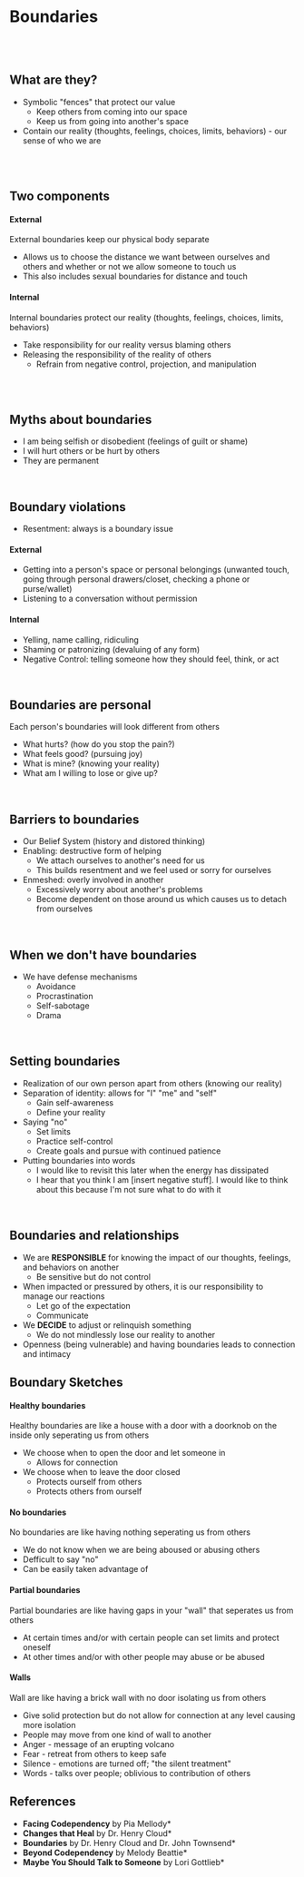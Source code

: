 # Boundaries

<br><br>

## What are they?

* Symbolic "fences" that protect our value
    * Keep others from coming into our space
    * Keep us from going into another's space
* Contain our reality (thoughts, feelings, choices, limits, behaviors) - our sense of who we are

<br><br>

## Two components

#### External
External boundaries keep our physical body separate
  * Allows us to choose the distance we want between ourselves and others and whether or not we allow someone to touch us
  * This also includes sexual boundaries for distance and touch
#### Internal
Internal boundaries protect our reality (thoughts, feelings, choices, limits, behaviors)
  * Take responsibility for our reality versus blaming others
  * Releasing the responsibility of the reality of others
      * Refrain from negative control, projection, and manipulation

<br><br>

## Myths about boundaries

* I am being selfish or disobedient (feelings of guilt or shame)
* I will hurt others or be hurt by others
* They are permanent

<div class="page"></div>

<br>

## Boundary violations

* Resentment: always is a boundary issue
#### External
* Getting into a person's space or personal belongings (unwanted touch, going through personal drawers/closet, checking a phone or purse/wallet)
* Listening to a conversation without permission
#### Internal
* Yelling, name calling, ridiculing
* Shaming or patronizing (devaluing of any form)
* Negative Control: telling someone how they should feel, think, or act

<br>

## Boundaries are personal

Each person's boundaries will look different from others
  * What hurts? (how do you stop the pain?)
  * What feels good? (pursuing joy)
  * What is mine? (knowing your reality)
  * What am I willing to lose or give up?

<br>

## Barriers to boundaries

* Our Belief System (history and distored thinking)
* Enabling: destructive form of helping
    * We attach ourselves to another's need for us
    * This builds resentment and we feel used or sorry for ourselves
* Enmeshed: overly involved in another
    * Excessively worry about another's problems
    * Become dependent on those around us which causes us to detach from ourselves

<div class="page"></div>

<br>

## When we don't have boundaries

* We have defense mechanisms
    * Avoidance
    * Procrastination
    * Self-sabotage
    * Drama

<br>

## Setting boundaries

* Realization of our own person apart from others (knowing our reality)
* Separation of identity: allows for "I" "me" and "self"
    * Gain self-awareness
    * Define your reality
* Saying "no"
    * Set limits
    * Practice self-control
    * Create goals and pursue with continued patience
* Putting boundaries into words
    * I would like to revisit this later when the energy has dissipated
    * I hear that you think I am  [insert negative stuff]. I would like to think about this because I'm not sure what to do with it

<br>

## Boundaries and relationships

* We are **RESPONSIBLE** for knowing the impact of our thoughts, feelings, and behaviors on another
    * Be sensitive but do not control
* When impacted or pressured by others, it is our responsibility to manage our reactions
    * Let go of the expectation
    * Communicate
* We **DECIDE** to adjust or relinquish something
    * We do not mindlessly lose our reality to another
* Openness (being vulnerable) and having boundaries leads to connection and intimacy

<div class="page"></div>

## Boundary Sketches  
#### Healthy boundaries  
Healthy boundaries are like a house with a door with a doorknob on the inside only seperating us from others
* We choose when to open the door and let someone in
  * Allows for connection
* We choose when to leave the door closed
  * Protects ourself from others
  * Protects others from ourself  
#### No boundaries  
No boundaries are like having nothing seperating us from others
  * We do not know when we are being aboused or abusing others
  * Defficult to say "no"
  * Can be easily taken advantage of  
#### Partial boundaries  
Partial boundaries are like having gaps in your "wall" that seperates us from others
  * At certain times and/or with certain people can set limits and protect oneself
  * At other times and/or with other people may abuse or be abused  
#### Walls  
Wall are like having a brick wall with no door isolating us from others
  * Give solid protection but do not allow for connection at any level causing more isolation
  * People may move from one kind of wall to another
  * Anger - message of an erupting volcano
  * Fear - retreat from others to keep safe
  * Silence - emotions are turned off; "the silent treatment"
  * Words - talks over people; oblivious to contribution of others


## References

* **Facing Codependency** by Pia Mellody*
* **Changes that Heal** by Dr. Henry Cloud*  
* **Boundaries** by Dr. Henry Cloud and Dr. John Townsend*  
* **Beyond Codependency** by Melody Beattie*  
* **Maybe You Should Talk to Someone** by Lori Gottlieb*
